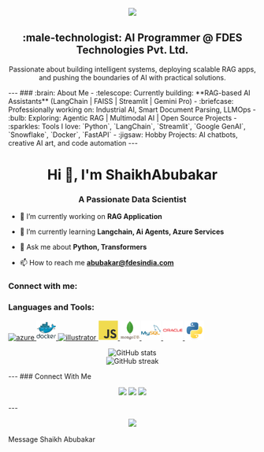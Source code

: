 <!-- Banner -->
<p align="center">
  <img src="https://capsule-render.vercel.app/api?type=waving&color=0:4e54c8,100:8f94fb&height=200&section=header&text=Hey,%20I'm%20ShaikhAbubakar!&fontSize=40&fontAlignY=35&animation=twinkling" />
</p>
<!-- Bio -->
<h2 align="center">:male-technologist: AI Programmer @ FDES Technologies Pvt. Ltd.</h2>
<p align="center">
  Passionate about building intelligent systems, deploying scalable RAG apps, and pushing the boundaries of AI with practical solutions.
</p>
---
### :brain: About Me
- :telescope: Currently building: **RAG-based AI Assistants** (LangChain | FAISS | Streamlit | Gemini Pro)
- :briefcase: Professionally working on: Industrial AI, Smart Document Parsing, LLMOps
- :bulb: Exploring: Agentic RAG | Multimodal AI | Open Source Projects
- :sparkles: Tools I love: `Python`, `LangChain`, `Streamlit`, `Google GenAI`, `Snowflake`, `Docker`, `FastAPI`
- :jigsaw: Hobby Projects: AI chatbots, creative AI art, and code automation
---
<h1 align="center">Hi 👋, I'm ShaikhAbubakar</h1>
<h3 align="center">A Passionate Data Scientist</h3>

- 🔭 I’m currently working on **RAG Application**

- 🌱 I’m currently learning **Langchain, Ai Agents, Azure Services**

- 💬 Ask me about **Python, Transformers**

- 📫 How to reach me **abubakar@fdesindia.com**

<h3 align="left">Connect with me:</h3>
<p align="left">
</p>

<h3 align="left">Languages and Tools:</h3>
<p align="left"> <a href="https://azure.microsoft.com/en-in/" target="_blank" rel="noreferrer"> <img src="https://www.vectorlogo.zone/logos/microsoft_azure/microsoft_azure-icon.svg" alt="azure" width="40" height="40"/> </a> <a href="https://www.docker.com/" target="_blank" rel="noreferrer"> <img src="https://raw.githubusercontent.com/devicons/devicon/master/icons/docker/docker-original-wordmark.svg" alt="docker" width="40" height="40"/> </a> <a href="https://www.adobe.com/in/products/illustrator.html" target="_blank" rel="noreferrer"> <img src="https://www.vectorlogo.zone/logos/adobe_illustrator/adobe_illustrator-icon.svg" alt="illustrator" width="40" height="40"/> </a> <a href="https://developer.mozilla.org/en-US/docs/Web/JavaScript" target="_blank" rel="noreferrer"> <img src="https://raw.githubusercontent.com/devicons/devicon/master/icons/javascript/javascript-original.svg" alt="javascript" width="40" height="40"/> </a> <a href="https://www.mongodb.com/" target="_blank" rel="noreferrer"> <img src="https://raw.githubusercontent.com/devicons/devicon/master/icons/mongodb/mongodb-original-wordmark.svg" alt="mongodb" width="40" height="40"/> </a> <a href="https://www.mysql.com/" target="_blank" rel="noreferrer"> <img src="https://raw.githubusercontent.com/devicons/devicon/master/icons/mysql/mysql-original-wordmark.svg" alt="mysql" width="40" height="40"/> </a> <a href="https://www.oracle.com/" target="_blank" rel="noreferrer"> <img src="https://raw.githubusercontent.com/devicons/devicon/master/icons/oracle/oracle-original.svg" alt="oracle" width="40" height="40"/> </a> <a href="https://www.python.org" target="_blank" rel="noreferrer"> <img src="https://raw.githubusercontent.com/devicons/devicon/master/icons/python/python-original.svg" alt="python" width="40" height="40"/> </a> </p>

<p align="center">
  <img src="https://github-readme-stats.vercel.app/api?username=your-username&show_icons=true&theme=tokyonight" alt="GitHub stats" />
  <br />
  <img src="https://github-readme-streak-stats.herokuapp.com?user=your-username&theme=tokyonight&date_format=M%20j%5B%2C%20Y%5D" alt="GitHub streak" />
</p>
---
### Connect With Me
<p align="center">
  <a href="mailto:youremail@example.com"><img src="https://img.shields.io/badge/-Email-D14836?style=flat&logo=gmail&logoColor=white"/></a>
  <a href="https://www.linkedin.com/in/your-linkedin/"><img src="https://img.shields.io/badge/-LinkedIn-blue?style=flat&logo=linkedin&logoColor=white"/></a>
  <a href="https://your-portfolio.com"><img src="https://img.shields.io/badge/-Portfolio-ff69b4?style=flat&logo=react&logoColor=white"/></a>
</p>
---
<!-- Footer -->
<p align="center">
  <img src="https://capsule-render.vercel.app/api?type=waving&color=8f94fb&height=120&section=footer"/>
</p>


Message Shaikh Abubakar









